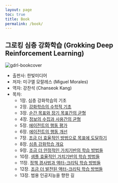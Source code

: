 ```yaml
---
layout: page
toc: true
title: Book
permalink: /book/
---
```


## 그로킹 심층 강화학습 (Grokking Deep Reinforcement Learning)

![gdrl-bookcover]({{site.baseurl}}/images/gdrl-bookcover.jpeg "Grokking Deep Reinforcement Learning" )

- 출판사: 한빛미디어
- 저자: 미구엘 모랄레스 (Miguel Morales)
- 역자: 강찬석 (Chanseok Kang)
- 목차:
  - 1장. 심층 강화학습의 기초
  - 2장. [강화학습의 수학적 기초](https://goodboychan.github.io/book/GDRL-chapter-2.html)
  - 3장. [순간 목표와 장기 목표간의 균형](https://goodboychan.github.io/book/GDRL-chapter-3.html)
  - 4장. [정보의 수집과 사용간의 균형](https://goodboychan.github.io/book/GDRL-chapter-4.html)
  - 5장. [에이전트의 행동 평가](https://goodboychan.github.io/book/GDRL-chapter-5.html)
  - 6장. [에이전트의 행동 개선](https://goodboychan.github.io/book/GDRL-chapter-6.html)
  - 7장. [조금 더 효율적인 방법으로 목표에 도달하기](https://goodboychan.github.io/book/GDRL-chapter-7.html)
  - 8장. [심층 강화학습 개요](https://goodboychan.github.io/book/GDRL-chapter-8.html)
  - 9장. [조금 더 안정적인 가치기반의 학습 방법들](https://goodboychan.github.io/book/GDRL-chapter-9.html)
  - 10장. [샘플 효율적인 가치기반의 학습 방법들](https://goodboychan.github.io/book/GDRL-chapter-10.html)
  - 11장. [정책 경사법과 액터-크리틱 학습 방법들](https://goodboychan.github.io/book/GDRL-chapter-11.html)
  - 12장. [조금 더 발전된 액터-크리틱 학습 방법들](https://goodboychan.github.io/book/GDRL-chapter-12.html)
  - 13장. 범용 인공지능을 향한 길